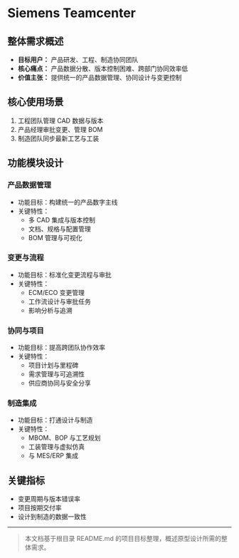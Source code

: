 # Siemens Teamcenter

## 整体需求概述

- **目标用户：** 产品研发、工程、制造协同团队
- **核心痛点：** 产品数据分散、版本控制困难、跨部门协同效率低
- **价值主张：** 提供统一的产品数据管理、协同设计与变更控制

## 核心使用场景

1. 工程团队管理 CAD 数据与版本
2. 产品经理审批变更、管理 BOM
3. 制造团队同步最新工艺与工装

## 功能模块设计

### 产品数据管理

- 功能目标：构建统一的产品数字主线
- 关键特性：
  - 多 CAD 集成与版本控制
  - 文档、规格与配置管理
  - BOM 管理与可视化

### 变更与流程

- 功能目标：标准化变更流程与审批
- 关键特性：
  - ECM/ECO 变更管理
  - 工作流设计与审批任务
  - 影响分析与追溯

### 协同与项目

- 功能目标：提高跨团队协作效率
- 关键特性：
  - 项目计划与里程碑
  - 需求管理与可追溯性
  - 供应商协同与安全分享

### 制造集成

- 功能目标：打通设计与制造
- 关键特性：
  - MBOM、BOP 与工艺规划
  - 工装管理与虚拟仿真
  - 与 MES/ERP 集成

## 关键指标

- 变更周期与版本错误率
- 项目按期交付率
- 设计到制造的数据一致性

---

> 本文档基于根目录 README.md 的项目目标整理，概述原型设计所需的整体需求。